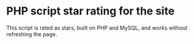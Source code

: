 # PHP script star rating for the site
This script is rated as stars, built on PHP and MySQL, and works without refreshing the page.
